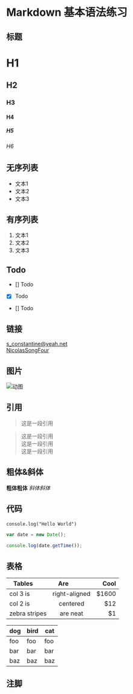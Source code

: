 # Markdown 基本语法练习  
  
## 标题
# H1  
## H2  
### H3  
#### H4  
##### H5  
###### H6  

## 无序列表
- 文本1
- 文本2
- 文本3  

## 有序列表
1. 文本1
2. 文本2
3. 文本3  
   
## Todo
- [] Todo
- [x] Todo
- [] Todo   
  
## 链接
<s_constantine@yeah.net>  
[NicolasSongFour](https://github.com/NicolasSongFour/test)  

## 图片
![动图](https://github.com/javaSwing/NeteaseCloudWebApp/raw/master/screenshots/3.gif)   

## 引用
> 这是一段引用  

> 这是一段引用  
> 这是一段引用  
> 这是一段引用   

## 粗体&斜体
**粗体粗体**
*斜体斜体*   

## 代码
`console.log("Hello World")`  

``` javascript
var date = new Date();

console.log(date.getTime());
```   

## 表格
| Tables        | Are           | Cool  |
| ------------- |:-------------:| -----:|
| col 3 is      | right-aligned | $1600 |
| col 2 is      | centered      |   $12 |
| zebra stripes | are neat      |    $1 |  

dog | bird | cat
----|------|----
foo | foo  | foo
bar | bar  | bar
baz | baz  | baz   

## 注脚
